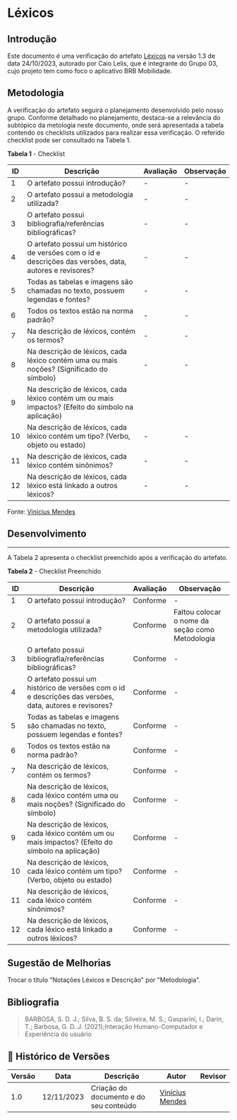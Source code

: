 # Léxicos

## Introdução
Este documento é uma verificação do artefato [Léxicos](https://requisitos-de-software.github.io/2023.2-BRBMobilidade/Modelagem/02-l%C3%A9xicos/) na versão 1.3 de  data 24/10/2023, autorado por Caio Lelis, que é integrante do Grupo 03, cujo projeto tem como foco o aplicativo BRB Mobilidade.

## Metodologia
A verificação do artefato seguirá o planejamento desenvolvido pelo nosso grupo. Conforme detalhado no planejamento, destaca-se a relevância do subtópico da metologia neste documento, onde será apresentada a tabela contendo os checklists utilizados para realizar essa verificação. O referido checklist pode ser consultado na Tabela 1.

**Tabela 1** - Checklist

| **ID** | **Descrição** | **Avaliação** | **Observação** |
|---|------------|------------|-------------|
| 1 | O artefato possui introdução? | - | - |
| 2 | O artefato possui a metodologia utilizada? | - | -|
| 3 | O artefato possui bibliografia/referências bibliográficas? | - | - |
| 4 | O artefato possui um histórico de versões com o id e descrições das versões, data, autores e revisores? | - | - |
| 5 | Todas as tabelas e imagens são chamadas no texto, possuem legendas e fontes?|-|-|
| 6 | Todos os textos estão na norma padrão? | - | - |
| 7 | Na descrição de léxicos, contém os termos? | - | - |
| 8 | Na descrição de léxicos, cada léxico contém uma ou mais noções? (Significado do símbolo) | - | - |
| 9 | Na descrição de léxicos, cada léxico contém um ou mais impactos? (Efeito do símbolo na aplicação)
| 10 | Na descrição de léxicos, cada léxico contém um tipo? (Verbo, objeto ou estado) | - | - | 
| 11 | Na descrição de léxicos, cada léxico contém sinônimos? | - | - |
| 12 | Na descrição de léxicos, cada léxico está linkado a outros léxicos? | - | - |
Fonte: [Vinícius Mendes](https://github.com/yabamiah)
## Desenvolvimento
---
A Tabela 2 apresenta o checklist preenchido após a verificação do artefato.

**Tabela 2** - Checklist Preenchido

| **ID** | **Descrição** | **Avaliação** | **Observação** |
|---|------------|------------|-------------|
| 1 | O artefato possui introdução? | Conforme | - |
| 2 | O artefato possui a metodologia utilizada? | Conforme | Faltou colocar o nome da seção como Metodologia|
| 3 | O artefato possui bibliografia/referências bibliográficas? | Conforme | - |
| 4 | O artefato possui um histórico de versões com o id e descrições das versões, data, autores e revisores? | Conforme | - |
| 5 | Todas as tabelas e imagens são chamadas no texto, possuem legendas e fontes?|Conforme|-|
| 6 | Todos os textos estão na norma padrão? | Conforme | - |
| 7 | Na descrição de léxicos, contém os termos? | Conforme | - |
| 8 | Na descrição de léxicos, cada léxico contém uma ou mais noções? (Significado do símbolo) | Conforme | - |
| 9 | Na descrição de léxicos, cada léxico contém um ou mais impactos? (Efeito do símbolo na aplicação) | Conforme | - |
| 10 | Na descrição de léxicos, cada léxico contém um tipo? (Verbo, objeto ou estado) | Conforme | - | 
| 11 | Na descrição de léxicos, cada léxico contém sinônimos? | Conforme | - |
| 12 | Na descrição de léxicos, cada léxico está linkado a outros léxicos? | Conforme | - |

## Sugestão de Melhorias
Trocar o título "Notações Léxicos e Descrição" por "Metodologia".
 
## Bibliografia

> BARBOSA, S. D. J.; Silva, B. S. da; Silveira, M. S.; Gasparini, I.; Darin, T.; Barbosa, G. D. J. (2021);Interação Humano-Computador e Experiência do usuário

## 📑 Histórico de Versões

| Versão | Data | Descrição | Autor | Revisor |
|--------|------|------------|------|---------|
| 1.0 | 12/11/2023 | Criação do documento e do seu conteúdo |  [Vinícius Mendes](https://github.com/yabamiah) | | 

